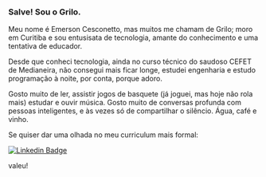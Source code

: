### Salve! Sou o Grilo.

Meu nome é Emerson Cesconetto, mas muitos me chamam de Grilo; moro em Curitiba e sou entusisata de tecnologia, amante do conhecimento e uma tentativa de educador. 

Desde que conheci tecnologia, ainda no curso técnico do saudoso CEFET de Medianeira, não consegui mais ficar longe, estudei engenharia e estudo programação à noite, por conta, porque adoro.

Gosto muito de ler, assistir jogos de basquete (já joguei, mas hoje não rola mais) estudar e ouvir música. 
Gosto muito de conversas profunda com pessoas inteligentes, e às vezes só de compartilhar o silêncio.
Água, café e vinho.

Se quiser dar uma olhada no meu curriculum mais formal:

[![Linkedin Badge](https://img.shields.io/badge/-LinkedIn-blue?style=flat-square&logo=Linkedin&logoColor=white&link=https://www.linkedin.com/in/emersoncesconetto)](https://www.linkedin.com/in/emersoncesconetto)

valeu!
<!--
**ecesconetto/ecesconetto** is a ✨ _special_ ✨ repository because its `README.md` (this file) appears on your GitHub profile.

Here are some ideas to get you started:

- 🔭 I’m currently working on ...
- 🌱 I’m currently learning ...
- 👯 I’m looking to collaborate on ...
- 🤔 I’m looking for help with ...
- 💬 Ask me about ...
- 📫 How to reach me: ...
- 😄 Pronouns: ...
- ⚡ Fun fact: ...
-->

